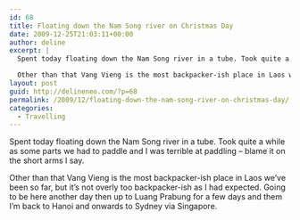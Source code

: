 ```yaml
---
id: 68
title: Floating down the Nam Song river on Christmas Day
date: 2009-12-25T21:03:11+00:00
author: deline
excerpt: |
  Spent today floating down the Nam Song river in a tube. Took quite a while as some parts we had to paddle and I was terrible at paddling - blame it on the short arms I say.

  Other than that Vang Vieng is the most backpacker-ish place in Laos we've been so far, but it's not overly too backpacker-ish as I had expected. Going to be here another day then up to Luang Prabung for a few days and them I'm back to Hanoi and onwards to Sydney via Singapore.
layout: post
guid: http://delineneo.com/?p=68
permalink: /2009/12/floating-down-the-nam-song-river-on-christmas-day/
categories:
  - Travelling
---
```

Spent today floating down the Nam Song river in a tube. Took quite a while as some parts we had to paddle and I was terrible at paddling &#8211; blame it on the short arms I say.

Other than that Vang Vieng is the most backpacker-ish place in Laos we&#8217;ve been so far, but it&#8217;s not overly too backpacker-ish as I had expected. Going to be here another day then up to Luang Prabung for a few days and them I&#8217;m back to Hanoi and onwards to Sydney via Singapore.
